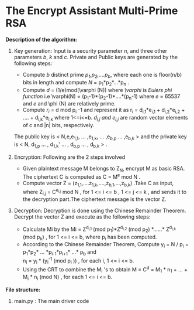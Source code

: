 # The Encrypt Assistant Multi-Prime RSA

**Description of the algorithm:**  
1. Key generation: Input is a security parameter *n*, and three other parameters *b*, *k* and *c*. Private and Public keys are generated by the following steps:
    * Compute *b* distinct prime *p<sub>1</sub>,p<sub>2</sub>,....p<sub>b</sub>*, where each one is floor(n/b) bits in length and compute *N* = p<sub>1</sub>\*p<sub>2</sub>\*...\*p<sub>n</sub> . 
    * Compute *d* = (1/e)mod(\varphi (N)) where *\varphi* is *Eulers phi function* i.e \varphi(N) = (p<sub>1</sub>-1)\*(p<sub>2</sub>-1)\*....\*(p<sub>n</sub>-1) where *e* = 65537 and *e* and \phi (N) are relatively prime. 
    * Compute *r<sub>i</sub>* = d mod p<sub>i</sub> -1 and represent it as r<sub>i</sub> = d<sub>i,1</sub>\*e<sub>i,1</sub> + d<sub>i,2</sub>\*e<sub>i,2</sub> + .... + d<sub>i,k</sub>\*e<sub>i,k</sub>  where 1<=i<=b. *d<sub>i,j</sub> and e<sub>i,j</sub>* are random vector elements of c and |n| bits, respectively. 

    The public key is < N,e,e<sub>1,1</sub>, ... ,e<sub>1,k</sub>, ... ,e<sub>b,p</sub> ... ,e<sub>b,k</sub> > and the private key is < N, d<sub>1,p</sub> ... , d<sub>1,k</sub>' ... , d<sub>b,p</sub> ... , d<sub>b,k</sub> > .

2. Encryption: Following are the 2 steps involved
    * Given plaintext message M belongs to Z<sub>N</sub>, encrypt M as basic RSA. The ciphertext C is computed as C = M<sup>e</sup> mod N .
    * Compute vector Z = (z<sub>1,1</sub>,....z<sub>1,k</sub>,....,z<sub>b,1</sub>,...,z<sub>b,k</sub>) .Take C as input, where Z<sub>i,j</sub> = C<sup>e<sub>i,j</sub></sup> mod N , for 1 <= i <= b , 1 <= j <= k , and sends it to the decryption part.The ciphertext message is the vector Z.

3. Decryption: Decryption is done using the Chinese Remainder Theorem. Decrypt the vector Z and execute as the following steps:
    * Calculate Mi by the Mi = Z<sup>d<sub>i,1</sub></sup> (mod p<sub>1</sub>)\*Z<sup>d<sub>i,2</sub></sup> (mod p<sub>2</sub>) \*......\* Z<sup>d<sub>i,k</sub></sup> (mod p<sub>k</sub>) , for 1 <= i <= b, where p<sub>i</sub> has been computed.
    * According to the Chinese Remainder Theorem, Compute y<sub>i</sub> = N / p<sub>i</sub> = p<sub>1</sub>\*p<sub>2</sub>\* ... \*p<sub>i-1</sub>\*p<sub>i+1</sub>\* ...\* p<sub>b</sub> and <br> n<sub>i</sub> = y<sub>i</sub> \* (y<sub>i</sub><sup>-1</sup> (mod p<sub>i</sub> )) , for each i, 1 <= i <= b.
    * Using the CRT to combine the M<sub>i</sub> 's to obtain  M = C<sup>d</sup> = M<sub>1</sub> \* n<sub>1</sub> + ... + M<sub>i</sub> \* n<sub>i</sub> (mod N) , for each 1 <= i <= b.

**File structure:**

1. main.py : The main driver code 